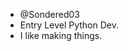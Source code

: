 - @Sondered03
- Entry Level Python Dev.
- I like making things.

<!---
Sondered03/Sondered03 is a ✨ special ✨ repository because its `README.md` (this file) appears on your GitHub profile.
You can click the Preview link to take a look at your changes.
--->
